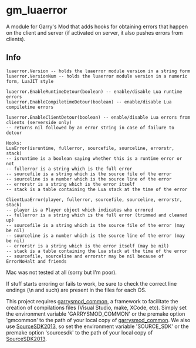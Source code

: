 # gm_luaerror

A module for Garry's Mod that adds hooks for obtaining errors that happen on the client and server (if activated on server, it also pushes errors from clients).

## Info

	luaerror.Version -- holds the luaerror module version in a string form
	luaerror.VersionNum -- holds the luaerror module version in a numeric form, LuaJIT style

	luaerror.EnableRuntimeDetour(boolean) -- enable/disable Lua runtime errors
	luaerror.EnableCompiletimeDetour(boolean) -- enable/disable Lua compiletime errors

	luaerror.EnableClientDetour(boolean) -- enable/disable Lua errors from clients (serverside only)
	-- returns nil followed by an error string in case of failure to detour

	Hooks:
	LuaError(isruntime, fullerror, sourcefile, sourceline, errorstr, stack)
	-- isruntime is a boolean saying whether this is a runtime error or not
	-- fullerror is a string which is the full error
	-- sourcefile is a string which is the source file of the error
	-- sourceline is a number which is the source line of the error
	-- errorstr is a string which is the error itself
	-- stack is a table containing the Lua stack at the time of the error

	ClientLuaError(player, fullerror, sourcefile, sourceline, errorstr, stack)
	-- player is a Player object which indicates who errored
	-- fullerror is a string which is the full error (trimmed and cleaned up)
	-- sourcefile is a string which is the source file of the error (may be nil)
	-- sourceline is a number which is the source line of the error (may be nil)
	-- errorstr is a string which is the error itself (may be nil)
	-- stack is a table containing the Lua stack at the time of the error
	-- sourcefile, sourceline and errorstr may be nil because of ErrorNoHalt and friends

Mac was not tested at all (sorry but I'm poor).

If stuff starts erroring or fails to work, be sure to check the correct line endings (\n and such) are present in the files for each OS.

This project requires [garrysmod_common][1], a framework to facilitate the creation of compilations files (Visual Studio, make, XCode, etc). Simply set the environment variable 'GARRYSMOD_COMMON' or the premake option 'gmcommon' to the path of your local copy of [garrysmod_common][1]. We also use [SourceSDK2013][2], so set the environment variable 'SOURCE_SDK' or the premake option 'sourcesdk' to the path of your local copy of [SourceSDK2013][2].


  [1]: https://bitbucket.org/danielga/garrysmod_common
  [2]: https://github.com/ValveSoftware/source-sdk-2013